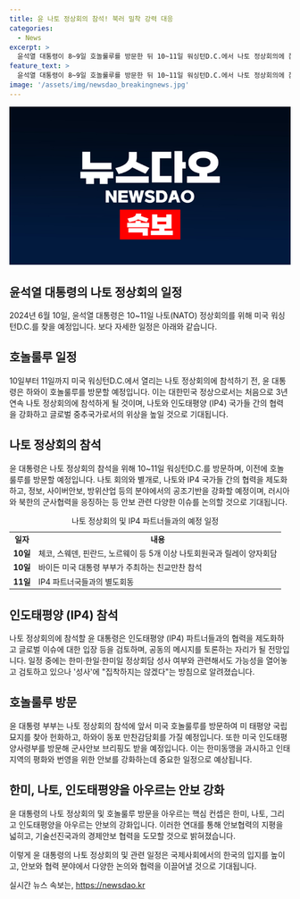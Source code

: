 ```yaml
---
title: 윤 나토 정상회의 참석! 북러 밀착 강력 대응
categories:
  - News
excerpt: >
  윤석열 대통령이 8~9일 호놀룰루를 방문한 뒤 10~11일 워싱턴D.C.에서 나토 정상회의에 참석하며, 릴레이 양자회담과 나토퍼블릭 연설을 진행할 예정이다. 김건희 여사와 함께한 윤 대통령은 나토와의 연대를 강화하고, 국제사회에 기여하는 글로벌 중추국가의 역할을 강조할 것으로 예상된다. 이와 더불어 인태 4개국 등의 협력을 강화하고, 우크라이나 전쟁과 러시아-북한 군사협력에 대한 강력한 메시지를 전달할 것으로 예상된다. 또한, 미국 대통령 부부가 주최하는 친교만찬에 참석할 예정이며, 여러 나라의 정상들과의 양자회담도 진행할 예정이다.
feature_text: >
  윤석열 대통령이 8~9일 호놀룰루를 방문한 뒤 10~11일 워싱턴D.C.에서 나토 정상회의에 참석하며, 릴레이 양자회담과 나토퍼블릭 연설을 진행할 예정이다. 김건희 여사와 함께한 윤 대통령은 나토와의 연대를 강화하고, 국제사회에 기여하는 글로벌 중추국가의 역할을 강조할 것으로 예상된다. 이와 더불어 인태 4개국 등의 협력을 강화하고, 우크라이나 전쟁과 러시아-북한 군사협력에 대한 강력한 메시지를 전달할 것으로 예상된다. 또한, 미국 대통령 부부가 주최하는 친교만찬에 참석할 예정이며, 여러 나라의 정상들과의 양자회담도 진행할 예정이다.
image: '/assets/img/newsdao_breakingnews.jpg'
---
```


<p><img src="/assets/img/newsdao_breakingnews.jpg" alt="pcversion 속보" /></p>

<h2 data-ke-size="size26">윤석열 대통령의 나토 정상회의 일정</h2>

<p data-ke-size="size16">2024년 6월 10일, 윤석열 대통령은 10~11일 나토(NATO) 정상회의를 위해 미국 워싱턴D.C.를 찾을 예정입니다. 보다 자세한 일정은 아래와 같습니다.</p>

<h2 data-ke-size="size24">호놀룰루 일정</h2>

<p data-ke-size="size16">10일부터 11일까지 미국 워싱턴D.C.에서 열리는 나토 정상회의에 참석하기 전, 윤 대통령은 하와이 호놀룰루를 방문할 예정입니다. 이는 대한민국 정상으로서는 처음으로 3년 연속 나토 정상회의에 참석하게 될 것이며, 나토와 인도태평양 (IP4) 국가들 간의 협력을 강화하고 글로벌 중추국가로서의 위상을 높일 것으로 기대됩니다.</p>

<h2 data-ke-size="size24">나토 정상회의 참석</h2>

<p data-ke-size="size16">윤 대통령은 나토 정상회의 참석을 위해 10~11일 워싱턴D.C.를 방문하며, 이전에 호놀룰루를 방문할 예정입니다. 나토 회의와 별개로, 나토와 IP4 국가들 간의 협력을 제도화하고, 정보, 사이버안보, 방위산업 등의 분야에서의 공조기반을 강화할 예정이며, 러시아와 북한의 군사협력을 응징하는 등 안보 관련 다양한 이슈를 논의할 것으로 기대됩니다.</p>

<table>
    <caption>나토 정상회의 및 IP4 파트너들과의 예정 일정</caption>
    <tr>
        <td style="text-align: center; height: 17px;"><b>일자</b></td>
        <td style="text-align: center; height: 17px;"><b>내용</b></td>
    </tr>
    <tr>
        <td style="text-align: center; height: 17px;"><b>10일</b></td>
        <td>체코, 스웨덴, 핀란드, 노르웨이 등 5개 이상 나토회원국과 릴레이 양자회담</td>
    </tr>
    <tr>
        <td style="text-align: center; height: 17px;"><b>10일</b></td>
        <td>바이든 미국 대통령 부부가 주최하는 친교만찬 참석</td>
    </tr>
    <tr>
        <td style="text-align: center; height: 17px;"><b>11일</b></td>
        <td>IP4 파트너국들과의 별도회동</td>
    </tr>
</table>

<h2 data-ke-size="size24">인도태평양 (IP4) 참석</h2>

<p data-ke-size="size16">나토 정상회의에 참석할 윤 대통령은 인도태평양 (IP4) 파트너들과의 협력을 제도화하고 글로벌 이슈에 대한 입장 등을 검토하며, 공동의 메시지를 토론하는 자리가 될 전망입니다. 일정 중에는 한미·한일·한미일 정상회담 성사 여부와 관련해서도 가능성을 열어놓고 검토하고 있으나 '성사'에 "집착하지는 않겠다"는 방침으로 알려졌습니다.</p>

<h2 data-ke-size="size24">호놀룰루 방문</h2>

<p data-ke-size="size16">윤 대통령 부부는 나토 정상회의 참석에 앞서 미국 호놀룰루를 방문하여 미 태평양 국립묘지를 찾아 헌화하고, 하와이 동포 만찬감담회를 가질 예정입니다. 또한 미국 인도태평양사령부를 방문해 군사안보 브리핑도 받을 예정입니다. 이는 한미동맹을 과시하고 인태지역의 평화와 번영을 위한 안보를 강화하는데 중요한 일정으로 예상됩니다.</p>

<h2 data-ke-size="size24">한미, 나토, 인도태평양을 아우르는 안보 강화</h2>

<p data-ke-size="size16">윤 대통령의 나토 정상회의 및 호놀룰루 방문을 아우르는 핵심 컨셉은 한미, 나토, 그리고 인도태평양을 아우르는 안보의 강화입니다. 이러한 연대를 통해 안보협력의 지평을 넓히고, 기술선진국과의 경제안보 협력을 도모할 것으로 밝혀졌습니다.</p>

<p>이렇게 윤 대통령의 나토 정상회의 및 관련 일정은 국제사회에서의 한국의 입지를 높이고, 안보와 협력 분야에서 다양한 논의와 협력을 이끌어낼 것으로 기대됩니다.</p>
실시간 뉴스 속보는, <a href="https://newsdao.kr" rel="dofollow">https://newsdao.kr</a>


